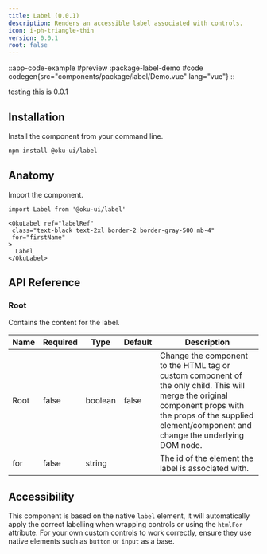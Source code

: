 ```yaml
---
title: Label (0.0.1)
description: Renders an accessible label associated with controls.
icon: i-ph-triangle-thin
version: 0.0.1
root: false
---
```



::app-code-example
#preview
:package-label-demo
#code
codegen{src="components/package/label/Demo.vue" lang="vue"}
::

testing this is 0.0.1

## Installation

Install the component from your command line.

```bash
npm install @oku-ui/label
```

## Anatomy

Import the component.

```vue
import Label from '@oku-ui/label'

<OkuLabel ref="labelRef"
 class="text-black text-2xl border-2 border-gray-500 mb-4"
 for="firstName"
>
  Label
</OkuLabel>
```

## API Reference

### Root

Contains the content for the label.

| Name | Required | Type | Default | Description |
| --- | --- | --- | --- | --- |
| Root | false | boolean | false | Change the component to the HTML tag or custom component of the only child. This will merge the original component props with the props of the supplied element/component and change the underlying DOM node. |
| for | false | string |  | The id of the element the label is associated with. |

## Accessibility

This component is based on the native `label` element, it will automatically apply the correct labelling when wrapping controls or using the `htmlFor` attribute. For your own custom controls to work correctly, ensure they use native elements such as `button` or `input` as a base.
